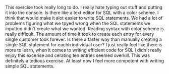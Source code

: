 This exercise took really long to do. I really hate typing out stuff and putting
it into the console. Is there like a text editor for SQL with a color scheme. I 
think that would make it alot easier to write SQL statements.  We had a lot of 
problems figuring what we tpyed wrong when the SQL statements we inputted didn't
create what we wanted.  Reading syntax with color scheme is really difficult.  The
amount of time it took to create each entry for every single customer took forever.
Is there a faster way than manually creating a single SQL statement for eachh 
individual user?  I just really feel like there is more to learn, when it comes to
writing efficient code for SQL  I didn't really enjoy this excerise and cerating
ten entries seemed overkill.  This was definitely a tedious exercise.  At least now
I feel more competent with writing simple SQL statements.
